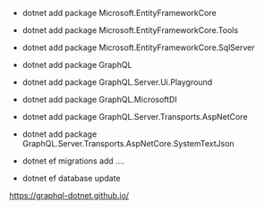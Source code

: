 ﻿- dotnet add package Microsoft.EntityFrameworkCore
- dotnet add package Microsoft.EntityFrameworkCore.Tools
- dotnet add package Microsoft.EntityFrameworkCore.SqlServer

- dotnet add package GraphQL
- dotnet add package GraphQL.Server.Ui.Playground
- dotnet add package GraphQL.MicrosoftDI
- dotnet add package GraphQL.Server.Transports.AspNetCore
- dotnet add package GraphQL.Server.Transports.AspNetCore.SystemTextJson


- dotnet ef migrations add ....
- dotnet ef database update

https://graphql-dotnet.github.io/